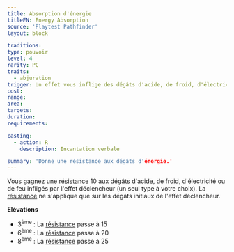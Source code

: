 ```yaml
---
title: Absorption d'énergie
titleEN: Energy Absorption
source: 'Playtest Pathfinder'
layout: block

traditions:
type: pouvoir
level: 4
rarity: PC
traits:
  - abjuration
trigger: Un effet vous inflige des dégâts d'acide, de froid, d'électricité ou de feu.
cost: 
range: 
area: 
targets: 
duration: 
requirements: 

casting:
  - action: R
    description: Incantation verbale

summary: 'Donne une résistance aux dégâts d'énergie.'
---
```

Vous gagnez une [résistance](/ch9-jouer-à-pathfinder/dégâts.html#résistance) 10 aux dégâts d'acide, de froid, d'électricité ou de feu infligés par l'effet déclencheur (un seul type à votre choix). La [résistance](/ch9-jouer-à-pathfinder/dégâts.html#résistance) ne s'applique que sur les dégâts initiaux de l'effet déclencheur.

**Elévations**
* 3<sup>ème</sup> : La [résistance](/ch9-jouer-à-pathfinder/dégâts.html#résistance) passe à 15
* 6<sup>ème</sup> : La [résistance](/ch9-jouer-à-pathfinder/dégâts.html#résistance) passe à 20
* 8<sup>ème</sup> : La [résistance](/ch9-jouer-à-pathfinder/dégâts.html#résistance) passe à 25
